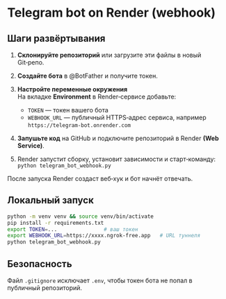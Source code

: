 # Telegram bot on Render (webhook)

## Шаги развёртывания

1. **Склонируйте репозиторий** или загрузите эти файлы в новый Git‑репо.

2. **Создайте бота** в @BotFather и получите токен.

3. **Настройте переменные окружения**  
   На вкладке **Environment** в Render‑сервисе добавьте:
   - `TOKEN` — токен вашего бота
   - `WEBHOOK_URL` — публичный HTTPS‑адрес сервиса, например  
     `https://telegram-bot.onrender.com`

4. **Запушьте код** на GitHub и подключите репозиторий в Render **(Web Service)**.

5. Render запустит сборку, установит зависимости и старт‑команду:  
   `python telegram_bot_webhook.py`

После запуска Render создаст веб‑хук и бот начнёт отвечать.

## Локальный запуск

```bash
python -m venv venv && source venv/bin/activate
pip install -r requirements.txt
export TOKEN=...               # ваш токен
export WEBHOOK_URL=https://xxxx.ngrok-free.app   # URL туннеля
python telegram_bot_webhook.py
```

## Безопасность

Файл `.gitignore` исключает `.env`, чтобы токен бота не попал в публичный репозиторий.